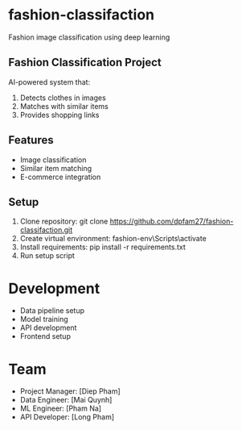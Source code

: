 # fashion-classifaction
 Fashion image classification using deep learning
## Fashion Classification Project

AI-powered system that:
1. Detects clothes in images
2. Matches with similar items
3. Provides shopping links

## Features
- Image classification
- Similar item matching
- E-commerce integration

## Setup
1. Clone repository: git clone <https://github.com/dpfam27/fashion-classifaction.git>
2. Create virtual environment: fashion-env\Scripts\activate
3. Install requirements: pip install -r requirements.txt
4. Run setup script

# Development
- Data pipeline setup
- Model training
- API development
- Frontend setup

# Team
- Project Manager: [Diep Pham]
- Data Engineer: [Mai Quynh]
- ML Engineer: [Pham Na]
- API Developer: [Long Pham]